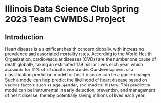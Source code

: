 # Illinois Data Science Club Spring 2023 Team CWMDSJ Project

## Introduction

Heart disease is a significant health concern globally, with increasing prevalence and associated mortality rates. According to the World Health Organization, cardiovascular diseases (CVDs) are the number one cause of death globally, taking an estimated 17.9 million lives each year, which accounts for 31% of all deaths worldwide. Our development of a classification prediction model for heart disease can be a game-changer. Such a model can help predict the likelihood of heart disease based on various factors such as age, gender, and medical history. This predictive model can be instrumental in early detection, prevention, and management of heart disease, thereby potentially saving millions of lives each year.

